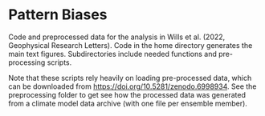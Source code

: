 # Pattern Biases

Code and preprocessed data for the analysis in Wills et al. (2022, Geophysical Research Letters). Code in the home directory generates the main text figures. Subdirectories include needed functions and pre-processing scripts. 

Note that these scripts rely heavily on loading pre-processed data, which can be downloaded from https://doi.org/10.5281/zenodo.6998934. See the preprocessing folder to get see how the processed data was generated from a climate model data archive (with one file per ensemble member). 
